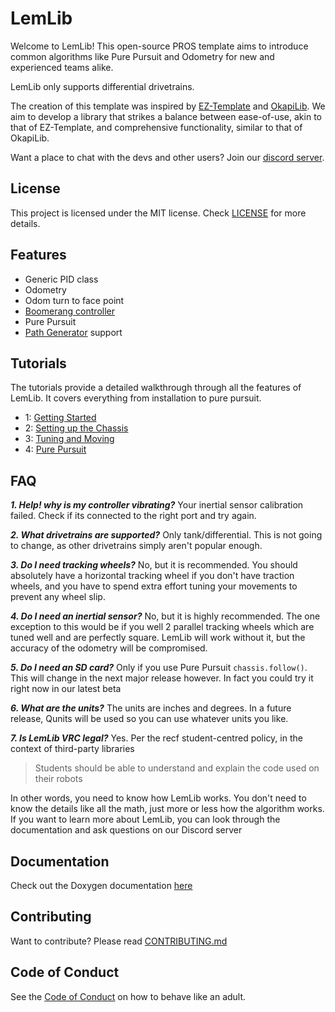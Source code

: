 <!-- Test -->
# LemLib

Welcome to LemLib! This open-source PROS template aims to introduce common algorithms like Pure Pursuit and Odometry for new and experienced teams alike.

LemLib only supports differential drivetrains.

The creation of this template was inspired by [EZ-Template](https://github.com/EZ-Robotics/EZ-Template) and [OkapiLib](https://github.com/OkapiLib/OkapiLib). We aim to develop a library that strikes a balance between ease-of-use, akin to that of EZ-Template, and comprehensive functionality, similar to that of OkapiLib.

Want a place to chat with the devs and other users? Join our [discord server](https://discord.gg/pCHr7XZUTj).

## License

This project is licensed under the MIT license. Check [LICENSE](https://github.com/LemLib/LemLib/blob/master/LICENSE) for more details.

## Features
- Generic PID class
- Odometry
- Odom turn to face point
- [Boomerang controller](https://www.desmos.com/calculator/sptjw5szex)
- Pure Pursuit
- [Path Generator](https://github.com/LemLib/Path-Gen) support

## Tutorials
The tutorials provide a detailed walkthrough through all the features of LemLib. It covers everything from installation to pure pursuit.
 - 1: [Getting Started](https://lemlib.github.io/LemLib/md_docs_tutorials_1_getting_started.html)
 - 2: [Setting up the Chassis](https://lemlib.github.io/LemLib/md_docs_tutorials_2_setting_up_the_chassis.html)
 - 3: [Tuning and Moving](https://lemlib.github.io/LemLib/md_docs_tutorials_3_tuning_and_moving.html)
 - 4: [Pure Pursuit](https://lemlib.github.io/LemLib/md_docs_tutorials_4_pure_pursuit.html)

## FAQ
_**1. Help! why is my controller vibrating?**_
Your inertial sensor calibration failed.
Check if its connected to the right port and try again.

_**2. What drivetrains are supported?**_
Only tank/differential.
This is not going to change, as other drivetrains simply aren't popular enough.

_**3. Do I need tracking wheels?**_
No, but it is recommended.
You should absolutely have a horizontal tracking wheel if you don't have traction wheels, and you have to spend extra effort tuning your movements to prevent any wheel slip.

_**4. Do I need an inertial sensor?**_
No, but it is highly recommended.
The one exception to this would be if you well 2 parallel tracking wheels which are tuned well and are perfectly square. LemLib will work without it, but the accuracy of the odometry will be compromised. 

_**5. Do I need an SD card?**_
Only if you use Pure Pursuit `chassis.follow()`.
This will change in the next major release however. In fact you could try it right now in our latest beta

_**6. What are the units?**_
The units are inches and degrees.
In a future release, Qunits will be used so you can use whatever units you like.

_**7. Is LemLib VRC legal?**_
Yes.
Per the recf student-centred policy, in the context of third-party libraries
> Students should be able to understand and explain the code used on their robots

In other words, you need to know how LemLib works. You don't need to know the details like all the math, just more or less how the algorithm works. If you want to learn more about LemLib, you can look through the documentation and ask questions on our Discord server

## Documentation
Check out the Doxygen documentation [here](https://lemlib.github.io/LemLib/index.html)

## Contributing
Want to contribute? Please read [CONTRIBUTING.md](https://github.com/LemLib/LemLib/blob/master/.github/CONTRIBUTING.md)

## Code of Conduct
See the [Code of Conduct](https://github.com/LemLib/LemLib/blob/master/.github/CODE_OF_CONDUCT.md) on how to behave like an adult.
